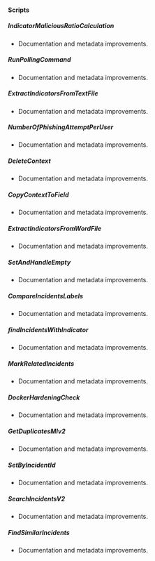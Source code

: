 
#### Scripts

##### IndicatorMaliciousRatioCalculation

- Documentation and metadata improvements.
##### RunPollingCommand

- Documentation and metadata improvements.
##### ExtractIndicatorsFromTextFile

- Documentation and metadata improvements.
##### NumberOfPhishingAttemptPerUser

- Documentation and metadata improvements.
##### DeleteContext

- Documentation and metadata improvements.
##### CopyContextToField

- Documentation and metadata improvements.
##### ExtractIndicatorsFromWordFile

- Documentation and metadata improvements.
##### SetAndHandleEmpty

- Documentation and metadata improvements.
##### CompareIncidentsLabels

- Documentation and metadata improvements.
##### findIncidentsWithIndicator

- Documentation and metadata improvements.
##### MarkRelatedIncidents

- Documentation and metadata improvements.
##### DockerHardeningCheck

- Documentation and metadata improvements.
##### GetDuplicatesMlv2

- Documentation and metadata improvements.
##### SetByIncidentId

- Documentation and metadata improvements.
##### SearchIncidentsV2

- Documentation and metadata improvements.
##### FindSimilarIncidents

- Documentation and metadata improvements.
